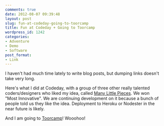 ```yaml
---
comments: true
date: 2012-08-07 09:39:48
layout: post
slug: fun-at-codeday-going-to-toorcamp
title: Fun at Codeday + Going to Toorcamp
wordpress_id: 1242
categories:
- Adventure
- Demo
- Software
post_format:
- Link
---
```


I haven't had much time lately to write blog posts, but dumping links doesn't take very long.

Here's what I did at Codeday, with a group of three other really talented coders/designers who liked my idea, called [Many Little Pieces](https://github.com/jmptable/many-little-pieces/). We won "Most Innovative". We are continuing development on it because a bunch of people told us they like the idea. Deployment to Heroku or Nodester in the near future is likely.

And I am going to [Toorcamp](http://toorcamp.org/)! Wooohoo!
